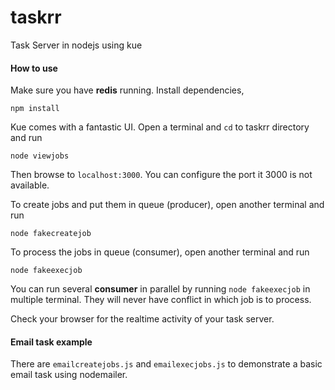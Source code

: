 # taskrr
Task Server in nodejs using kue

#### How to use

Make sure you have **redis** running. Install dependencies,

~~~
npm install
~~~

Kue comes with a fantastic UI. Open a terminal and ```cd``` to taskrr directory and run 

~~~
node viewjobs
~~~

Then browse to ```localhost:3000```. You can configure the port it 3000 is not available.

To create jobs and put them in queue (producer), open another terminal and run

~~~
node fakecreatejob
~~~

To process the jobs in queue (consumer), open another terminal and run 

~~~
node fakeexecjob
~~~

You can run several **consumer** in parallel by running ```node fakeexecjob``` in multiple terminal. They will never have conflict in which job is to process.

Check your browser for the realtime activity of your task server.

#### Email task example
There are ```emailcreatejobs.js``` and ```emailexecjobs.js``` to demonstrate a basic email task using nodemailer.
